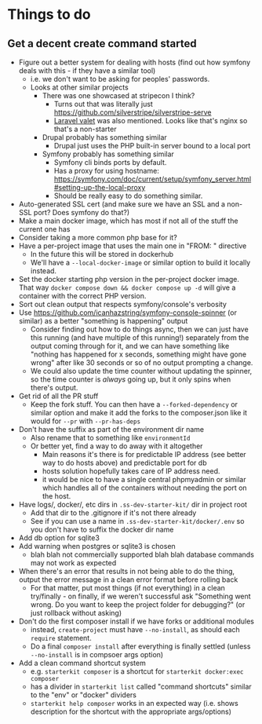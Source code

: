 # Things to do

## Get a decent create command started

- Figure out a better system for dealing with hosts (find out how symfony deals with this - if they have a similar tool)
  - i.e. we don't want to be asking for peoples' passwords.
  - Looks at other similar projects
    - There was one showcased at stripecon I think?
      - Turns out that was literally just https://github.com/silverstripe/silverstripe-serve
      - [Laravel valet](https://laravel.com/docs/10.x/valet) was also mentioned. Looks like that's nginx so that's a non-starter
    - Drupal probably has something similar
      - Drupal just uses the PHP built-in server bound to a local port
    - Symfony probably has something similar
      - Symfony cli binds ports by default.
      - Has a proxy for using hostname: https://symfony.com/doc/current/setup/symfony_server.html#setting-up-the-local-proxy
      - Should be really easy to do something similar.
- Auto-generated SSL cert (and make sure we have an SSL and a non-SSL port? Does symfony do that?)
- Make a main docker image, which has most if not all of the stuff the current one has
- Consider taking a more common php base for it?
- Have a per-project image that uses the main one in "FROM: " directive
  - In the future this will be stored in dockerhub
  - We'll have a `--local-docker-image` or similar option to build it locally instead.
- Set the docker starting php version in the per-project docker image. That way `docker compose down && docker compose up -d` will give a container with the correct PHP version.
- Sort out clean output that respects symfony/console's verbosity
- Use https://github.com/icanhazstring/symfony-console-spinner (or similar) as a better "something is happening" output
  - Consider finding out how to do things async, then we can just have this running (and have multiple of this running!) separately from the output coming through for it, and we can have something like "nothing has happened for x seconds, something might have gone wrong" after like 30 seconds or so of no output prompting a change.
  - We could also update the time counter without updating the spinner, so the time counter is _always_ going up, but it only spins when there's output.
- Get rid of all the PR stuff
  - Keep the fork stuff. You can then have a `--forked-dependency` or similar option and make it add the forks to the composer.json like it would for `--pr` with `--pr-has-deps`
- Don't have the suffix as part of the environment dir name
  - Also rename that to something like `environmentId`
  - Or better yet, find a way to do away with it altogether
    - Main reasons it's there is for predictable IP address (see better way to do hosts above) and predictable port for db
    - hosts solution hopefully takes care of IP address need.
    - it would be nice to have a single central phpmyadmin or similar which handles all of the containers without needing the port on the host.
- Have logs/, docker/, etc dirs in `.ss-dev-starter-kit/` dir in project root
  - Add that dir to the .gitignore if it's not there already
  - See if you can use a name in `.ss-dev-starter-kit/docker/.env` so you don't have to suffix the docker dir name
- Add db option for sqlite3
- Add warning when postgres or sqlite3 is chosen
  - blah blah not commercially supported blah blah database commands may not work as expected
- When there's an error that results in not being able to do the thing, output the error message in a clean error format before rolling back
  - For that matter, put most things (if not everything) in a clean try/finally - on finally, if we weren't successful ask "Something went wrong. Do you want to keep the project folder for debugging?" (or just rollback without asking)
- Don't do the first composer install if we have forks or additional modules
  - instead, `create-project` must have `--no-install`, as should each `require` statement.
  - Do a final `composer install` after everything is finally settled (unless `--no-install` is in compsoer args option)
- Add a clean command shortcut system
  - e.g. `starterkit composer` is a shortcut for `starterkit docker:exec composer`
  - has a divider in `starterkit list` called "command shortcuts" similar to the "env" or "docker" dividers
  - `starterkit help composer` works in an expected way (i.e. shows description for the shortcut with the appropriate args/options)
